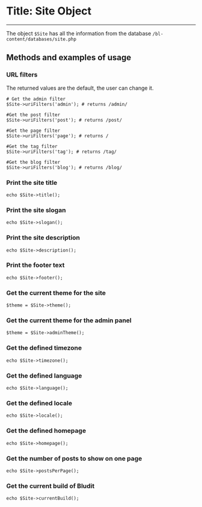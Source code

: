 # Title: Site Object
<!-- Position: 3 -->
---

The object `$Site` has all the information from the database `/bl-content/databases/site.php`

## Methods and examples of usage

### URL filters
The returned values are the default, the user can change it.

<pre><code data-language="php"># Get the admin filter
$Site->uriFilters('admin'); # returns /admin/

#Get the post filter
$Site->uriFilters('post'); # returns /post/

#Get the page filter
$Site->uriFilters('page'); # returns /

#Get the tag filter
$Site->uriFilters('tag'); # returns /tag/

#Get the blog filter
$Site->uriFilters('blog'); # returns /blog/
</code></pre>

### Print the site title
<pre><code data-language="php">echo $Site->title();</code></pre>

### Print the site slogan
<pre><code data-language="php">echo $Site->slogan();</code></pre>

### Print the site description
<pre><code data-language="php">echo $Site->description();</code></pre>

### Print the footer text
<pre><code data-language="php">echo $Site->footer();</code></pre>

### Get the current theme for the site
<pre><code data-language="php">$theme = $Site->theme();</code></pre>

### Get the current theme for the admin panel
<pre><code data-language="php">$theme = $Site->adminTheme();</code></pre>

### Get the defined timezone
<pre><code data-language="php">echo $Site->timezone();</code></pre>

### Get the defined language
<pre><code data-language="php">echo $Site->language();</code></pre>

### Get the defined locale
<pre><code data-language="php">echo $Site->locale();</code></pre>

### Get the defined homepage
<pre><code data-language="php">echo $Site->homepage();</code></pre>

### Get the number of posts to show on one page
<pre><code data-language="php">echo $Site->postsPerPage();</code></pre>

### Get the current build of Bludit
<pre><code data-language="php">echo $Site->currentBuild();</code></pre>